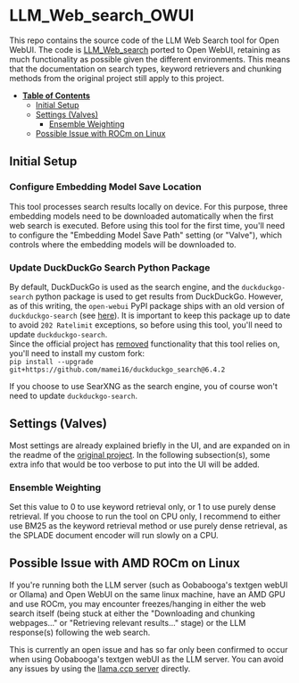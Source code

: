 # LLM_Web_search_OWUI

This repo contains the source code of the LLM Web Search tool for Open WebUI. The code is [LLM_Web_search](https://github.com/mamei16/LLM_Web_search) ported to Open WebUI, retaining as much functionality as possible given the different environments. This means that the documentation on search types, keyword retrievers and chunking methods from the original project still apply to this  project.


* **[Table of Contents](#table-of-contents)**
  * [Initial Setup](#initial-setup)
  * [Settings (Valves)](#settings-valves)
    + [Ensemble Weighting](#ensemble-weighting)
  * [Possible Issue with ROCm on Linux](#possible-issue-with-rocm-on-linux)

## Initial Setup

### Configure Embedding Model Save Location

This tool processes search results locally on device. For this purpose, three embedding models need to be downloaded automatically when the first web search is executed. Before using this tool for the first time, you'll need to configure the "Embedding Model Save Path" setting (or "Valve"), which controls where the embedding models will be downloaded to.


### Update DuckDuckGo Search Python Package

By default, DuckDuckGo is used as the search engine, and the `duckduckgo-search` python package is used to get results from DuckDuckGo. However, as of this writing, the `open-webui` PyPI package ships with an old version of `duckduckgo-search` (see [here](https://github.com/open-webui/open-webui/blob/main/pyproject.toml#L97)). It is important to keep this package up to date to avoid `202 Ratelimit` exceptions, so before using this tool, you'll need to update `duckduckgo-search`.   
Since the official project has [removed](https://github.com/deedy5/duckduckgo_search/pull/268) functionality that this tool relies on, you'll need to install my custom fork:   
`pip install --upgrade git+https://github.com/mamei16/duckduckgo_search@6.4.2`  

If you choose to use SearXNG as the search engine, you of course won't need to update `duckduckgo-search`.


## Settings (Valves)

Most settings are already explained briefly in the UI, and are expanded on in the readme of the [original project](https://github.com/mamei16/LLM_Web_search?tab=readme-ov-file#search-types). In the following subsection(s), some extra info that would be too verbose to put into the UI will be added.

### Ensemble Weighting 

Set this value to 0 to use keyword retrieval only, or 1 to use purely dense retrieval. If you choose to run the tool on CPU only, I recommend to either use BM25 as the keyword retrieval method or use purely dense retrieval, as the SPLADE document encoder will run slowly on a CPU.


## Possible Issue with AMD ROCm on Linux

If you're running both the LLM server (such as Oobabooga's textgen webUI or Ollama) and Open WebUI on the same linux machine, have an AMD GPU and use ROCm, you may encounter freezes/hanging in either the web search itself (being stuck at either the "Downloading and chunking webpages..." or "Retrieving relevant results..." stage) or the LLM response(s) following the web search. 

This is currently an open issue and has so far only been confirmed to occur when using Oobabooga's textgen webUI as the LLM server. You can avoid any issues by using the [llama.ccp server](https://github.com/ggerganov/llama.cpp/blob/master/examples/server/README.md) directly. 